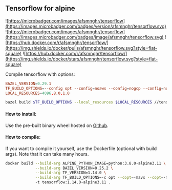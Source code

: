 ## Tensorflow for alpine

![https://microbadger.com/images/afsmnghr/tensorflow](https://images.microbadger.com/badges/version/afsmnghr/tensorflow.svg)
![https://microbadger.com/images/afsmnghr/tensorflow](https://images.microbadger.com/badges/image/afsmnghr/tensorflow.svg)
![https://hub.docker.com/r/afsmnghr/tensorflow/](https://img.shields.io/docker/pulls/afsmnghr/tensorflow.svg?style=flat-square)
![https://hub.docker.com/r/afsmnghr/tensorflow/](https://img.shields.io/docker/stars/afsmnghr/tensorflow.svg?style=flat-square)

Compile tensorflow with options:

```conf
BAZEL_VERSION=0.29.1
TF_BUILD_OPTIONS=--config opt --config=noaws --config=nogcp --config=nohdfs --config=nonccl
LOCAL_RESOURCES=4096,8.0,1.0
```

```sh
bazel build $TF_BUILD_OPTIONS --local_resources $LOCAL_RESOURCES //tensorflow/tools/pip_package:build_pip_package
```

#### How to install:

Use the pre-built binary wheel hosted on [Github](https://github.com/AfsmNGhr/alpine-tensorflow/releases).

#### How to compile:

If you want to compile it yourself, use the Dockerfile (optional with build args). Note that it can take many hours.

```sh
docker build --build-arg ALPINE_PYTHON_IMAGE=python:3.8.0-alpine3.11 \
             --build-arg BAZEL_VERSION=0.25.2 \
             --build-arg TF_VERSION=1.14.0 \
             --build-arg TF_BUILD_OPTIONS=-c opt --copt=-mavx --copt=-mavx2 --copt=-mfma --copt=-mfpmath=both --copt=-msse4.2
             -t tensorflow:1.14.0-alpine3.11 .
```
